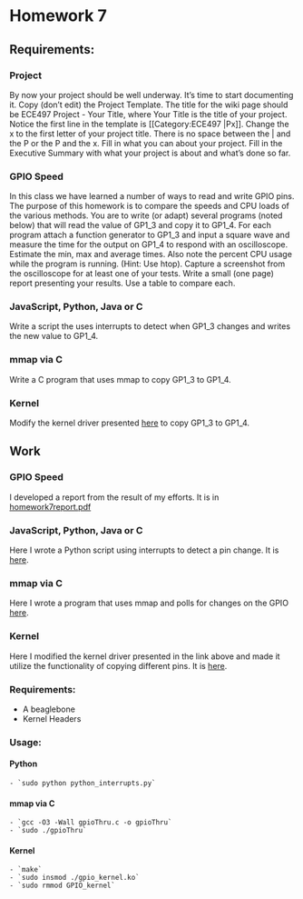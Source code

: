 # Homework 7

## Requirements:
### Project
By now your project should be well underway.  It’s time to start documenting it.  Copy (don’t edit) the Project Template. The title for the wiki page should be ECE497 Project - Your Title, where Your Title is the title of your project.  Notice the first line in the template is [[Category:ECE497 |Px]].  Change the x to the first letter of your project title. There is no space between the | and the P or the P and the x.
Fill in what you can about your project.  Fill in the Executive Summary with what your project is about and what’s done so far.
### GPIO Speed
In this class we have learned a number of ways to read and write GPIO pins.  The purpose of this homework is to compare the speeds and CPU loads of the various methods. You are to write (or adapt) several programs (noted below) that will read the value of GP1_3 and copy it to GP1_4. For each program attach a function generator to GP1_3 and input a square wave and measure the time for the output on GP1_4 to respond with an oscilloscope. Estimate the min, max and average times.  Also note the percent CPU usage while the program is running. (Hint:  Use htop). Capture a screenshot from the oscilloscope for at least one of your tests. Write a small (one page) report presenting your results.  Use a table to compare each.
### JavaScript, Python, Java or C
Write a script the uses interrupts to detect when GP1_3 changes and writes the new value to GP1_4.
### mmap via C
Write a C program that uses mmap to copy GP1_3 to GP1_4.
### Kernel
Modify the kernel driver presented [here](http://derekmolloy.ie/kernel-gpio-programming-buttons-and-leds) to copy GP1_3 to GP1_4.

## Work

### GPIO Speed
I developed a report from the result of my efforts. It is in [homework7report.pdf](homework7report.pdf)

### JavaScript, Python, Java or C
Here I wrote a Python script using interrupts to detect a pin change. It is [here](python_interrupts.py).
### mmap via C
Here I wrote a program that uses mmap and polls for changes on the GPIO [here](gpioThru.c).
### Kernel
Here I modified the kernel driver presented in the link above and made it utilize the functionality of copying different pins. It is [here](gpio_kernel.c).

### Requirements:
- A beaglebone
- Kernel Headers

### Usage:
#### Python
	- `sudo python python_interrupts.py`
#### mmap via C
	- `gcc -O3 -Wall gpioThru.c -o gpioThru`
	- `sudo ./gpioThru`
#### Kernel
	- `make`
	- `sudo insmod ./gpio_kernel.ko`
	- `sudo rmmod GPIO_kernel`